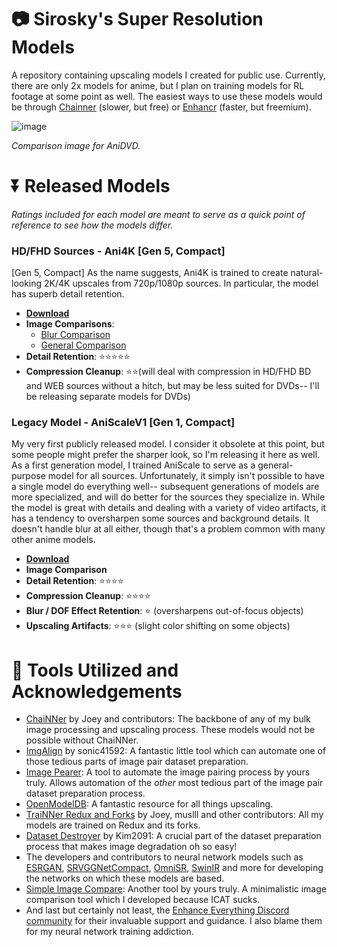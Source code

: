 # 📷 Sirosky's Super Resolution Models

A repository containing upscaling models I created for public use. Currently, there are only 2x models for anime, but I plan on training models for RL footage at some point as well. The easiest ways to use these models would be through [Chainner](https://chainner.app/) (slower, but free) or [Enhancr](https://github.com/mafiosnik777/enhancr) (faster, but freemium).

![image](https://github.com/Sirosky/Sirosky-Upscaling-Models/assets/2752448/06777dde-eff7-4c88-b83b-a2602e090a5a)

*Comparison image for AniDVD.*

# ⏬ Released Models
*Ratings included for each model are meant to serve as a quick point of reference to see how the models differ.*
### **HD/FHD Sources - Ani4K \[Gen 5, Compact\]**

\[Gen 5, Compact\] As the name suggests, Ani4K is trained to create natural-looking 2K/4K upscales from 720p/1080p sources. In particular, the model has superb detail retention.

- **[Download](https://github.com/Sirosky/Sirosky-Upscaling-Models/releases)**
- **Image Comparisons**:
    - [Blur Comparison](https://imgsli.com/MTg2NTg5/4/5)
    - [General Comparison](https://imgsli.com/MTg2ODI2)
- **Detail Retention**: ⭐⭐⭐⭐⭐
- **Compression Cleanup**: ⭐⭐(will deal with compression in HD/FHD BD and WEB sources without a hitch, but may be less suited for DVDs-- I'll be releasing separate models for DVDs)

### **Legacy Model - AniScaleV1 \[Gen 1, Compact\]**

My very first publicly released model. I consider it obsolete at this point, but some people might prefer the sharper look, so I'm releasing it here as well. As a first generation model, I trained AniScale to serve as a general-purpose model for all sources. Unfortunately, it simply isn't possible to have a single model do everything well-- subsequent generations of models are more specialized, and will do better for the sources they specialize in. While the model is great with details and dealing with a variety of video artifacts, it has a tendency to oversharpen some sources and background details. It doesn't handle blur at all either, though that's a problem common with many other anime models.

- **[Download](https://github.com/Sirosky/Sirosky-Upscaling-Models/blob/main/2x_AniScaleV1_55000.pth)**
- **Image Comparison**
- **Detail Retention**: ⭐⭐⭐⭐
- **Compression Cleanup**: ⭐⭐⭐⭐
- **Blur / DOF Effect Retention**: ⭐ (oversharpens out-of-focus objects)
- **Upscaling Artifacts**: ⭐⭐⭐ (slight color shifting on some objects)

# 🤝 Tools Utilized and Acknowledgements

- [ChaiNNer](https://chainner.app/) by Joey and contributors: The backbone of any of my bulk image processing and upscaling process. These models would not be possible without ChaiNNer.
- [ImgAlign](https://github.com/sonic41592/ImgAlign) by sonic41592: A fantastic little tool which can automate one of those tedious parts of image pair dataset preparation.
- [Image Pearer](https://github.com/Sirosky/Image-Pearer): A tool to automate the image pairing process by yours truly. Allows automation of the _other_ most tedious part of the image pair dataset preparation process.
- [OpenModelDB](https://openmodeldb.info/): A fantastic resource for all things upscaling.
- [TraiNNer Redux and Forks](https://github.com/joeyballentine/traiNNer-redux) by Joey, muslll and other contributors: All my models are trained on Redux and its forks.
- [Dataset Destroyer](https://github.com/Kim2091/helpful-scripts/tree/main/Dataset%20Destroyer) by Kim2091: A crucial part of the dataset preparation process that makes image degradation oh so easy!
- The developers and contributors to neural network models such as [ESRGAN]([url](https://github.com/xinntao/ESRGAN)), [SRVGGNetCompact]([url](https://github.com/xinntao/Real-ESRGAN)), [OmniSR](https://github.com/Francis0625/Omni-SR), [SwinIR]([url](https://github.com/JingyunLiang/SwinIR)) and more for developing the networks on which these models are based.
- [Simple Image Compare](https://github.com/Sirosky/Simple-Image-Compare): Another tool by yours truly. A minimalistic image comparison tool which I developed because ICAT sucks.
- And last but certainly not least, the [Enhance Everything Discord community](https://discord.gg/cpAUpDK) for their invaluable support and guidance. I also blame them for my neural network training addiction.


